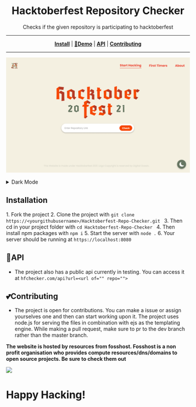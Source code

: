 <h1 align="center" style="font-weight: bold;">Hacktoberfest Repository Checker</h1>
<p align="center">Checks if the given repository is participating to hacktoberfest</p>

---
<p align="center">
<strong><a href="#Installation">Install</a></strong>
|
<strong><a href="https://hfchecker.com">🔗Demo</a></strong>
|
<strong><a href="#API">API</a></strong>
|
<strong><a href="#Contributing">Contributing</a></strong>
</p>

---

<p align="center"><img src="./img/light.png"></img></p>

<details>
  <summary>Dark Mode</summary>
  <p align="center"><img src="./img/dark.png"></img></p>
</details>


## **Installation**

1\. Fork the project 2\. Clone the project with `git clone https://<yourgithubusername>/Hacktoberfest-Repo-Checker.git ` 3\. Then cd in your project folder with `cd Hacktoberfest-Repo-Checker ` 4\. Then install npm packages with `npm i` 5\. Start the server with `node .` 6\. Your server should be running at `https://localhost:8080`

## **🔌API**

- The project also has a public api currently in testing. You can access it at `hfchecker.com/api?url=<url of="" repo="">`

## **💕Contributing**

- The project is open for contributions. You can make a issue or assign yourselves one and then can start working upon it. The project uses node.js for serving the files in combination with ejs as the templating engine. While making a pull request, make sure to pr to the dev branch rather than the master branch.

**The website is hosted by resources from fosshost. Fosshost is a non profit organisation who provides compute resources/dns/domains to open source projects. Be sure to check them out**

<img src="https://fosshost.org/img/fosshost-logo.png" />

# **Happy Hacking!**